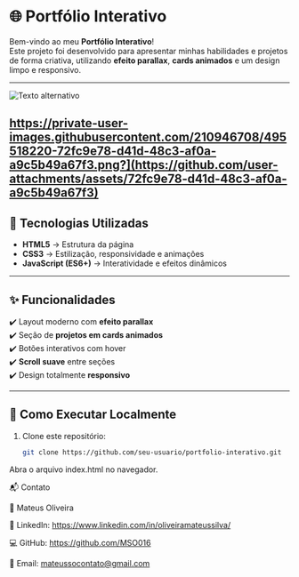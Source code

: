# 🌐 Portfólio Interativo

Bem-vindo ao meu **Portfólio Interativo**!  
Este projeto foi desenvolvido para apresentar minhas habilidades e projetos de forma criativa, utilizando **efeito parallax**, **cards animados** e um design limpo e responsivo.  

---
![Texto alternativo]([URL_DA_IMAGEM](https://private-user-images.githubusercontent.com/210946708/495518220-72fc9e78-d41d-48c3-af0a-a9c5b49a67f3.png?](https://github.com/user-attachments/assets/72fc9e78-d41d-48c3-af0a-a9c5b49a67f3)))

https://private-user-images.githubusercontent.com/210946708/495518220-72fc9e78-d41d-48c3-af0a-a9c5b49a67f3.png?](https://github.com/user-attachments/assets/72fc9e78-d41d-48c3-af0a-a9c5b49a67f3)
---

## 🚀 Tecnologias Utilizadas

- **HTML5** → Estrutura da página  
- **CSS3** → Estilização, responsividade e animações  
- **JavaScript (ES6+)** → Interatividade e efeitos dinâmicos  

---

## ✨ Funcionalidades

✔️ Layout moderno com **efeito parallax**  
✔️ Seção de **projetos em cards animados**  
✔️ Botões interativos com hover  
✔️ **Scroll suave** entre seções  
✔️ Design totalmente **responsivo**  

---

## 🔧 Como Executar Localmente

1. Clone este repositório:
   ```bash
   git clone https://github.com/seu-usuario/portfolio-interativo.git
Abra o arquivo index.html no navegador.

📬 Contato

👤 Mateus Oliveira

🔗 LinkedIn: https://www.linkedin.com/in/oliveiramateussilva/

💻 GitHub: https://github.com/MSO016

📧 Email: mateussocontato@gmail.com


